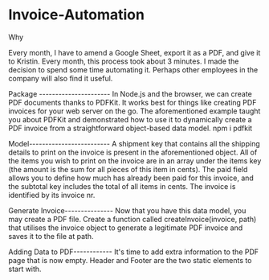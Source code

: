 # Invoice-Automation

Why

Every month, I have to amend a Google Sheet, export it as a PDF,
and give it to Kristin. Every month, this process took about 3 minutes.
I made the decision to spend some time automating it.
Perhaps other employees in the company will also find it useful.


Package ----------------------
In Node.js and the browser, we can create PDF documents thanks to PDFKit. 
It works best for things like creating PDF invoices for your web server on the go. 
The aforementioned example taught you about PDFKit and demonstrated how to use it to dynamically create a PDF invoice from a straightforward object-based data model.
npm i pdfkit


Model-------------------------
A shipment key that contains all the shipping details to print on the invoice is present in the aforementioned object.
All of the items you wish to print on the invoice are in an array under the items key (the amount is the sum for all pieces of this item in cents). 
The paid field allows you to define how much has already been paid for this invoice, and the subtotal key includes the total of all items in cents.
The invoice is identified by its invoice nr.

Generate Invoice---------------
Now that you have this data model, you may create a PDF file. 
Create a function called createInvoice(invoice, path) that utilises the invoice object to generate a legitimate PDF invoice and saves it to the file at path.


Adding Data to PDF------------
It's time to add extra information to the PDF page that is now empty. 
Header and Footer are the two static elements to start with.
